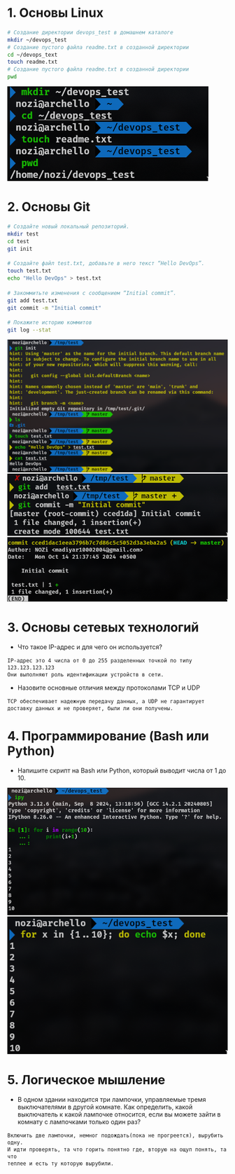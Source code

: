 #  1. Основы Linux

```sh
# Создание директории devops_test в домашнем каталоге
mkdir ~/devops_test 
# Создание пустого файла readme.txt в созданной директории
cd ~/devops_text
touch readme.txt
# Создание пустого файла readme.txt в созданной директории
pwd
```
![](Screenshot_14-Oct_21-47-17_24510.png)

# 2. Основы Git

```sh
# Создайте новый локальный репозиторий.
mkdir test
cd test
git init

# Создайте файл test.txt, добавьте в него текст “Hello DevOps”.
touch test.txt
echo "Hello DevOps" > test.txt

# Закоммитьте изменения с сообщением “Initial commit”.
git add test.txt
git commit -m "Initial commit"

# Покажите историю коммитов
git log --stat
```

![](Screenshot_14-Oct_21-40-09_26544.png)
![](Screenshot_14-Oct_21-40-59_19135.png)
![](Screenshot_14-Oct_21-41-20_25903.png)

# 3. Основы сетевых технологий

- Что такое IP-адрес и для чего он используется?

```
IP-адрес это 4 числа от 0 до 255 разделенных точкой по типу 123.123.123.123
Они выполняют роль идентификации устройств в сети.
```

- Назовите основные отличия между протоколами TCP и UDP

```
TCP обеспечивает надежную передачу данных, а UDP не гарантирует доставку данных и не проверяет, были ли они получены.
```

# 4. Программирование (Bash или Python)

- Напишите скрипт на Bash или Python, который выводит числа от 1 до 10.

![](Screenshot_14-Oct_21-57-34_19645.png)
![](Screenshot_14-Oct_21-59-00_23382.png)

# 5. Логическое мышление

- В одном здании находится три лампочки, управляемые тремя выключателями в другой комнате. Как определить, какой выключатель к какой лампочке относится, если вы можете зайти в комнату с лампочками только один раз?

```
Включить две лампочки, немног подождать(пока не прогреется), вырубить одну.
И идти проверять, та что горить понятно где, вторую на ощуп понять, та что
теплее и есть ту которую вырубили.
```
